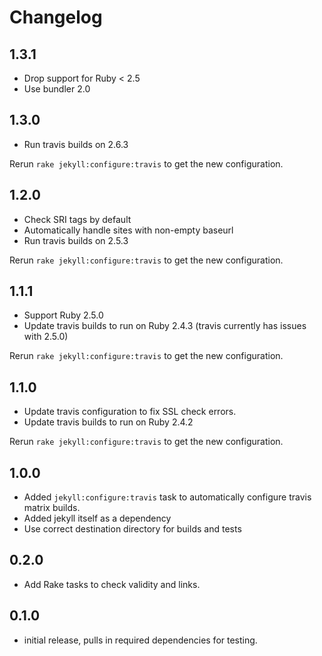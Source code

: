 # Changelog

## 1.3.1

* Drop support for Ruby < 2.5
* Use bundler 2.0

## 1.3.0

* Run travis builds on 2.6.3

Rerun `rake jekyll:configure:travis` to get the new configuration.

## 1.2.0

* Check SRI tags by default
* Automatically handle sites with non-empty baseurl
* Run travis builds on 2.5.3

Rerun `rake jekyll:configure:travis` to get the new configuration.

## 1.1.1

* Support Ruby 2.5.0
* Update travis builds to run on Ruby 2.4.3 (travis currently has issues with 2.5.0)

Rerun `rake jekyll:configure:travis` to get the new configuration.

## 1.1.0

* Update travis configuration to fix SSL check errors.
* Update travis builds to run on Ruby 2.4.2

Rerun `rake jekyll:configure:travis` to get the new configuration.

## 1.0.0

* Added `jekyll:configure:travis` task to automatically configure travis matrix builds.
* Added jekyll itself as a dependency
* Use correct destination directory for builds and tests

## 0.2.0

* Add Rake tasks to check validity and links.

## 0.1.0

* initial release, pulls in required dependencies for testing.
